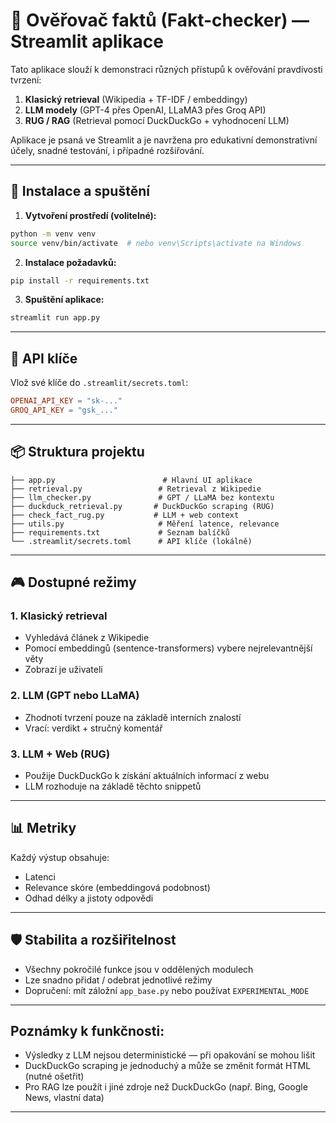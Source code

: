 # 🧠 Ověřovač faktů (Fakt-checker) — Streamlit aplikace

Tato aplikace slouží k demonstraci různých přístupů k ověřování pravdivosti tvrzení:

1. **Klasický retrieval** (Wikipedia + TF-IDF / embeddingy)
2. **LLM modely** (GPT-4 přes OpenAI, LLaMA3 přes Groq API)
3. **RUG / RAG** (Retrieval pomocí DuckDuckGo + vyhodnocení LLM)

Aplikace je psaná ve Streamlit a je navržena pro edukativní demonstrativní účely, snadné testování, i případné rozšiřování.

---

## 🔧 Instalace a spuštění

1. **Vytvoření prostředí (volitelné):**
```bash
python -m venv venv
source venv/bin/activate  # nebo venv\Scripts\activate na Windows
```

2. **Instalace požadavků:**
```bash
pip install -r requirements.txt
```

3. **Spuštění aplikace:**
```bash
streamlit run app.py
```

---

## 🔐 API klíče
Vlož své klíče do `.streamlit/secrets.toml`:
```toml
OPENAI_API_KEY = "sk-..."
GROQ_API_KEY = "gsk_..."
```

---

## 📦 Struktura projektu

```text
├── app.py                        # Hlavní UI aplikace
├── retrieval.py                 # Retrieval z Wikipedie
├── llm_checker.py               # GPT / LLaMA bez kontextu
├── duckduck_retrieval.py       # DuckDuckGo scraping (RUG)
├── check_fact_rug.py           # LLM + web context
├── utils.py                     # Měření latence, relevance
├── requirements.txt             # Seznam balíčků
└── .streamlit/secrets.toml      # API klíče (lokálně)
```

---

## 🎮 Dostupné režimy

### 1. Klasický retrieval
- Vyhledává článek z Wikipedie
- Pomocí embeddingů (sentence-transformers) vybere nejrelevantnější věty
- Zobrazí je uživateli

### 2. LLM (GPT nebo LLaMA)
- Zhodnotí tvrzení pouze na základě interních znalostí
- Vrací: verdikt + stručný komentář

### 3. LLM + Web (RUG)
- Použije DuckDuckGo k získání aktuálních informací z webu
- LLM rozhoduje na základě těchto snippetů

---

## 📊 Metriky
Každý výstup obsahuje:
- Latenci
- Relevance skóre (embeddingová podobnost)
- Odhad délky a jistoty odpovědi

---

## 🛡️ Stabilita a rozšiřitelnost

- Všechny pokročilé funkce jsou v oddělených modulech
- Lze snadno přidat / odebrat jednotlivé režimy
- Dopručení: mít záložní `app_base.py` nebo používat `EXPERIMENTAL_MODE`

---

## Poznámky k funkčnosti:

- Výsledky z LLM nejsou deterministické — při opakování se mohou lišit
- DuckDuckGo scraping je jednoduchý a může se změnit formát HTML (nutné ošetřit)
- Pro RAG lze použít i jiné zdroje než DuckDuckGo (např. Bing, Google News, vlastní data)

---
